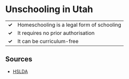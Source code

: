 # Unschooling in Utah
| | |
|-|-|
| __✓__ | Homeschooling is a legal form of schooling |
| __✓__ | It requires no prior authorisation |
| __✓__ | It can be curriculum-free |

## Sources

* [HSLDA](https://hslda.org/legal/utah)
